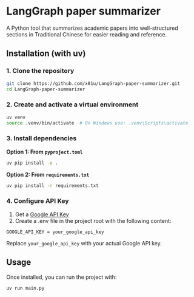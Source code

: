 # LangGraph paper summarizer
A Python tool that summarizes academic papers into well-structured sections in Traditional Chinese for easier reading and reference.
## Installation (with uv)
### 1. Clone the repository
```bash
git clone https://github.com/x81u/LangGraph-paper-summarizer.git
cd LangGraph-paper-summarizer
```
### 2. Create and activate a virtual environment
```bash
uv venv
source .venv/bin/activate  # On Windows use: .venv\Scripts\activate
```
### 3. Install dependencies
**Option 1: From `pyproject.toml`**
```bash
uv pip install -e .
```
**Option 2: From `requirements.txt`**
```bash
uv pip install -r requirements.txt
```
### 4. Configure API Key
1. Get a [Google API Key](https://aistudio.google.com/app/apikey)
2. Create a .env file in the project root with the following content:
```env
GOOGLE_API_KEY = your_google_api_key
```
Replace `your_google_api_key` with your actual Google API key.

## Usage
Once installed, you can run the project with:
```bash
uv run main.py
```